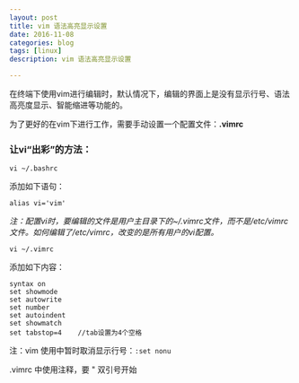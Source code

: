 ```yaml
---
layout: post
title: vim 语法高亮显示设置
date: 2016-11-08
categories: blog
tags: [linux]
description: vim 语法高亮显示设置

---
```


在终端下使用vim进行编辑时，默认情况下，编辑的界面上是没有显示行号、语法高亮度显示、智能缩进等功能的。

为了更好的在vim下进行工作，需要手动设置一个配置文件：**.vimrc**

### 让vi“出彩”的方法：

`vi ~/.bashrc`

添加如下语句：

`alias vi='vim'`

*注：配置vi时，要编辑的文件是用户主目录下的~/.vimrc文件，而不是/etc/vimrc文件。如何编辑了/etc/vimrc，改变的是所有用户的vi配置。*

`vi ~/.vimrc`

添加如下内容：

```
syntax on
set showmode
set autowrite
set number
set autoindent
set showmatch
set tabstop=4    //tab设置为4个空格
```

注：vim 使用中暂时取消显示行号：`:set nonu`

.vimrc 中使用注释，要 " 双引号开始